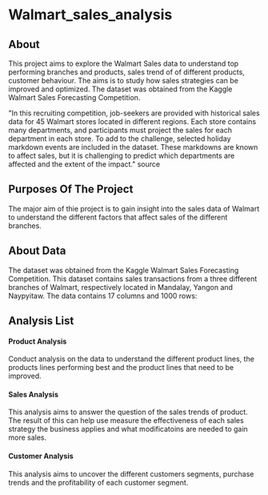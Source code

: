 # Walmart_sales_analysis

## About

This project aims to explore the Walmart Sales data to understand top performing branches and products, sales trend of of different products, customer behaviour. The aims is to study how sales strategies can be improved and optimized. The dataset was obtained from the Kaggle Walmart Sales Forecasting Competition.

"In this recruiting competition, job-seekers are provided with historical sales data for 45 Walmart stores located in different regions. Each store contains many departments, and participants must project the sales for each department in each store. To add to the challenge, selected holiday markdown events are included in the dataset. These markdowns are known to affect sales, but it is challenging to predict which departments are affected and the extent of the impact." source

## Purposes Of The Project

The major aim of thie project is to gain insight into the sales data of Walmart to understand the different factors that affect sales of the different branches.

## About Data

The dataset was obtained from the Kaggle Walmart Sales Forecasting Competition. This dataset contains sales transactions from a three different branches of Walmart, respectively located in Mandalay, Yangon and Naypyitaw. The data contains 17 columns and 1000 rows:

## Analysis List

#### Product Analysis
Conduct analysis on the data to understand the different product lines, the products lines performing best and the product lines that need to be improved.

#### Sales Analysis
This analysis aims to answer the question of the sales trends of product. The result of this can help use measure the effectiveness of each sales strategy the business applies and what modificatoins are needed to gain more sales.

#### Customer Analysis
This analysis aims to uncover the different customers segments, purchase trends and the profitability of each customer segment.
